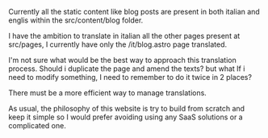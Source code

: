 Currently all the static content like blog posts are present in both italian and englis within the src/content/blog folder.

I have the ambition to translate in italian all the other pages present at src/pages, I currently have only the /it/blog.astro page translated.

I'm not sure what would be the best way to approach this translation process. Should i duplicate the page and amend the texts? but what If i need to modify something, I need to remember to do it twice in 2 places?

There must be a more efficient way to manage translations.

As usual, the philosophy of this website is try to build from scratch and keep it simple so I would prefer avoiding using any SaaS solutions or a complicated one.
